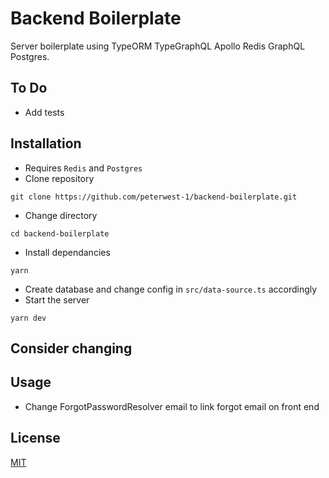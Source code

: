 # Backend Boilerplate

Server boilerplate using TypeORM TypeGraphQL Apollo Redis GraphQL Postgres.

## To Do

- Add tests

## Installation

- Requires `Redis` and `Postgres`
- Clone repository

```
git clone https://github.com/peterwest-1/backend-boilerplate.git
```

- Change directory

```
cd backend-boilerplate
```

- Install dependancies

```
yarn
```

- Create database and change config in `src/data-source.ts` accordingly
- Start the server

```
yarn dev
```

## Consider changing

## Usage

- Change ForgotPasswordResolver email to link forgot email on front end

## License

[MIT](https://choosealicense.com/licenses/mit/)
